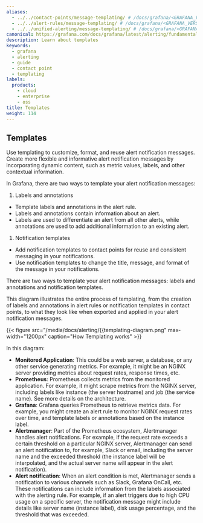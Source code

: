 ```yaml
---
aliases:
  - ../../contact-points/message-templating/ # /docs/grafana/<GRAFANA_VERSION>/alerting/contact-points/message-templating/
  - ../../alert-rules/message-templating/ # /docs/grafana/<GRAFANA_VERSION>/alerting/alert-rules/message-templating/
  - ../../unified-alerting/message-templating/ # /docs/grafana/<GRAFANA_VERSION>/alerting/unified-alerting/message-templating/
canonical: https://grafana.com/docs/grafana/latest/alerting/fundamentals/notifications/message-templating/
description: Learn about templates
keywords:
  - grafana
  - alerting
  - guide
  - contact point
  - templating
labels:
  products:
    - cloud
    - enterprise
    - oss
title: Templates
weight: 114
---
```


## Templates

Use templating to customize, format, and reuse alert notification messages. Create more flexible and informative alert notification messages by incorporating dynamic content, such as metric values, labels, and other contextual information. 

In Grafana, there are two ways to template your alert notification messages:

1. Labels and annotations

- Template labels and annotations in the alert rule.
- Labels and annotations contain information about an alert. 
- Labels are used to differentiate an alert from all other alerts, while annotations are used to add additional information to an existing alert.

1. Notification templates

- Add notification templates to contact points for reuse and consistent messaging in your notifications.
- Use notification templates to change the title, message, and format of the message in your notifications.

There are two ways to template your alert notification messages:  labels and annotations and notification templates.

This diagram illustrates the entire process of templating, from the creation of labels and annotations in alert rules or notification templates in contact points, to what they look like when exported and applied in your alert notification messages.

{{< figure src="/media/docs/alerting/{{templating-diagram.png" max-width="1200px" caption="How Templating works" >}}

In this diagram:

- **Monitored Application**: This could be a web server, a database, or any other service generating metrics. For example, it might be an NGINX server providing metrics about request rates, response times, etc.
- **Prometheus**: Prometheus collects metrics from the monitored application. For example, it might scrape metrics from the NGINX server, including labels like instance (the server hostname) and job (the service name). See more details on the architecture. 
- **Grafana**: Grafana queries Prometheus to retrieve metrics data. For example, you might create an alert rule to monitor NGINX request rates over time, and template labels or annotations based on the instance label.
- **Alertmanager**: Part of the Prometheus ecosystem, Alertmanager handles alert notifications. For example, if the request rate exceeds a certain threshold on a particular NGINX server, Alertmanager can send an alert notification to, for example, Slack or email, including the server name and the exceeded threshold (the instance label will be interpolated, and the actual server name will appear in the alert notification).
- **Alert notification**: When an alert condition is met, Alertmanager sends a notification to various channels such as Slack, Grafana OnCall, etc. These notifications can include information from the labels associated with the alerting rule. For example, if an alert triggers due to high CPU usage on a specific server, the notification message might include details like server name (instance label), disk usage percentage, and the threshold that was exceeded.